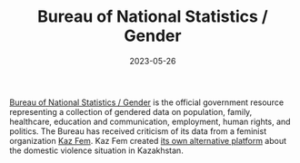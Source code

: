 ﻿---
title: "Bureau of National Statistics / Gender"
linkTitle: "Bureau of National Statistics / Gender"
contributor: ["Aizada Arystanbek"]
created: 2022-07-27
countries: ["Kazakhstan"]
category: ["Government"]
tags: ["government", "gender-based violence", "education", "employment", "health", "politics"]
date_start: []
date_end: []
data_type: ["quantitative", "statistics"] 
language: ["Russian", "English", "Kazakh"]
date: 2023-05-26
description: 
  Bureau of National Statistics / Gender is the official government resource representing a collection of gendered data on population, family, healthcare, education and communication, employment, human rights, and politics.
---

[Bureau of National Statistics / Gender](https://gender.stat.gov.kz/en) is the official government resource representing a collection of gendered data on population, family, healthcare, education and communication, employment, human rights, and politics. The Bureau has received criticism of its data from a feminist organization [Kaz Fem](https://www.instagram.com/p/CUmGoyNsJPu/). Kaz Fem created [its own alternative platform](https://schitaetsya.kz/) about the domestic violence situation in Kazakhstan.
